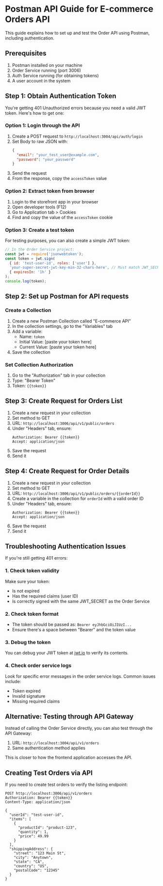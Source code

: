 # Postman API Guide for E-commerce Orders API

This guide explains how to set up and test the Order API using Postman, including authentication.

## Prerequisites

1. Postman installed on your machine
2. Order Service running (port 3006)
3. Auth Service running (for obtaining tokens)
4. A user account in the system

## Step 1: Obtain Authentication Token

You're getting 401 Unauthorized errors because you need a valid JWT token. Here's how to get one:

### Option 1: Login through the API

1. Create a POST request to `http://localhost:3004/api/auth/login`
2. Set Body to raw JSON with:
   ```json
   {
     "email": "your_test_user@example.com",
     "password": "your_password"
   }
   ```
3. Send the request
4. From the response, copy the `accessToken` value

### Option 2: Extract token from browser

1. Login to the storefront app in your browser
2. Open developer tools (F12)
3. Go to Application tab > Cookies
4. Find and copy the value of the `accessToken` cookie

### Option 3: Create a test token

For testing purposes, you can also create a simple JWT token:

```javascript
// In the Order Service project:
const jwt = require('jsonwebtoken');
const token = jwt.sign(
  { id: 'test-user-id', roles: ['user'] },
  'your-super-secret-jwt-key-min-32-chars-here', // Must match JWT_SECRET in order service .env
  { expiresIn: '1h' }
);
console.log(token);
```

## Step 2: Set up Postman for API requests

### Create a Collection

1. Create a new Postman Collection called "E-commerce API"
2. In the collection settings, go to the "Variables" tab
3. Add a variable:
   - Name: `token`
   - Initial Value: [paste your token here]
   - Current Value: [paste your token here]
4. Save the collection

### Set Collection Authorization

1. Go to the "Authorization" tab in your collection
2. Type: "Bearer Token"
3. Token: `{{token}}`

## Step 3: Create Request for Orders List

1. Create a new request in your collection
2. Set method to GET
3. URL: `http://localhost:3006/api/v1/public/orders`
4. Under "Headers" tab, ensure:
   ```
   Authorization: Bearer {{token}}
   Accept: application/json
   ```
5. Save the request
6. Send it

## Step 4: Create Request for Order Details

1. Create a new request in your collection
2. Set method to GET
3. URL: `http://localhost:3006/api/v1/public/orders/{{orderId}}`
4. Create a variable in the collection for `orderId` with a valid order ID
5. Under "Headers" tab, ensure:
   ```
   Authorization: Bearer {{token}}
   Accept: application/json
   ```
6. Save the request
7. Send it

## Troubleshooting Authentication Issues

If you're still getting 401 errors:

### 1. Check token validity

Make sure your token:
- Is not expired
- Has the required claims (user ID)
- Is correctly signed with the same JWT_SECRET as the Order Service

### 2. Check token format

- The token should be passed as: `Bearer eyJhbGciOiJIUzI...`
- Ensure there's a space between "Bearer" and the token value

### 3. Debug the token

You can debug your JWT token at [jwt.io](https://jwt.io/) to verify its contents.

### 4. Check order service logs

Look for specific error messages in the order service logs. Common issues include:
- Token expired
- Invalid signature
- Missing required claims

## Alternative: Testing through API Gateway

Instead of calling the Order Service directly, you can also test through the API Gateway:

1. URL: `http://localhost:3004/api/v1/orders`
2. Same authentication method applies

This is closer to how the frontend application accesses the API.

## Creating Test Orders via API

If you need to create test orders to verify the listing endpoint:

```
POST http://localhost:3006/api/v1/orders
Authorization: Bearer {{token}}
Content-Type: application/json

{
  "userId": "test-user-id", 
  "items": [
    {
      "productId": "product-123",
      "quantity": 1,
      "price": 49.99
    }
  ],
  "shippingAddress": {
    "street": "123 Main St",
    "city": "Anytown",
    "state": "CA",
    "country": "US",
    "postalCode": "12345"
  }
}
``` 